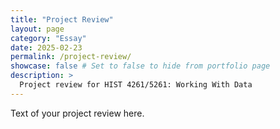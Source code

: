 ```yaml
---
title: "Project Review"
layout: page
category: "Essay"
date: 2025-02-23
permalink: /project-review/
showcase: false # Set to false to hide from portfolio page
description: >
  Project review for HIST 4261/5261: Working With Data
---
```


Text of your project review here.
